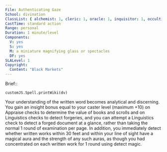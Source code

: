 ```yaml
---
File: Authenticating Gaze
School: divination
ClassList: { alchemist: 1, cleric: 1, oracle: 1, inquisitor: 1, occultist: 1, sorcerer: 1, wizard: 1 }
CastTime: standard action
Range: personal
Duration: 1 minute/level
Components:
  V: yes
  S: yes
  M: a miniature magnifying glass or spectacles
  DF: yes
SLALevel: 1
Copyright:
  Content: "Black Markets"
---
```

Brief:: 

```dataviewjs
customJS.Spell.printWiki(dv)
```

Your understanding of the written word becomes analytical and discerning. You gain an insight bonus equal to your caster level (maximum +10) on Appraise checks to determine the value of books and scrolls and on Linguistics checks to detect forgeries, and you can attempt a Linguistics check to detect a forged document at a glance, rather than taking the normal 1 round of examination per page. In addition, you immediately detect whether written works within 30 feet and within your line of sight have a magical aura and the strength of any such auras, as though you had concentrated on each written work for 1 round using detect magic.
